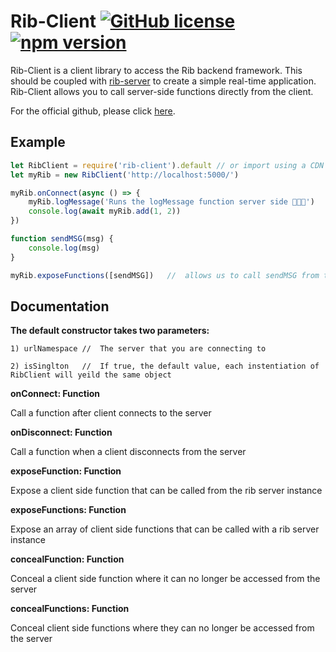 # Rib-Client [![GitHub license](https://img.shields.io/badge/license-MIT-blue.svg)](https://github.com/facebook/react/blob/master/LICENSE) [![npm version](https://img.shields.io/npm/v/rib-client.svg?style=flat)](https://www.npmjs.com/package/rib-client)
Rib-Client is a client library to access the Rib backend framework. This should be coupled with [rib-server](https://www.npmjs.com/package/rib-server) to create a simple real-time application. Rib-Client allows you to call server-side functions directly from the client.

For the official github, please click [here](https://github.com/TheCollinCashio/Rib).

## Example
```js
let RibClient = require('rib-client').default // or import using a CDN
let myRib = new RibClient('http://localhost:5000/')

myRib.onConnect(async () => {
    myRib.logMessage('Runs the logMessage function server side 👨🏻‍💻')
    console.log(await myRib.add(1, 2))
})

function sendMSG(msg) {
    console.log(msg)
}

myRib.exposeFunctions([sendMSG])   //  allows us to call sendMSG from the server
```

## Documentation
**The default constructor takes two parameters:**
```
1) urlNamespace //  The server that you are connecting to
```
```
2) isSinglton   //  If true, the default value, each instentiation of RibClient will yeild the same object
```

**onConnect: Function**

Call a function after client connects to the server

**onDisconnect: Function**

Call a function when a client disconnects from the server

**exposeFunction: Function** 

Expose a client side function that can be called from the rib server instance

**exposeFunctions: Function** 

Expose an array of client side functions that can be called with a rib server instance

**concealFunction: Function** 

Conceal a client side function where it can no longer be accessed from the server

**concealFunctions: Function** 

Conceal client side functions where they can no longer be accessed from the server
